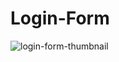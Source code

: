 # Login-Form
![login-form-thumbnail](https://user-images.githubusercontent.com/47935105/180646426-71eb5273-f749-47fd-ac50-ea54278b248e.png)
